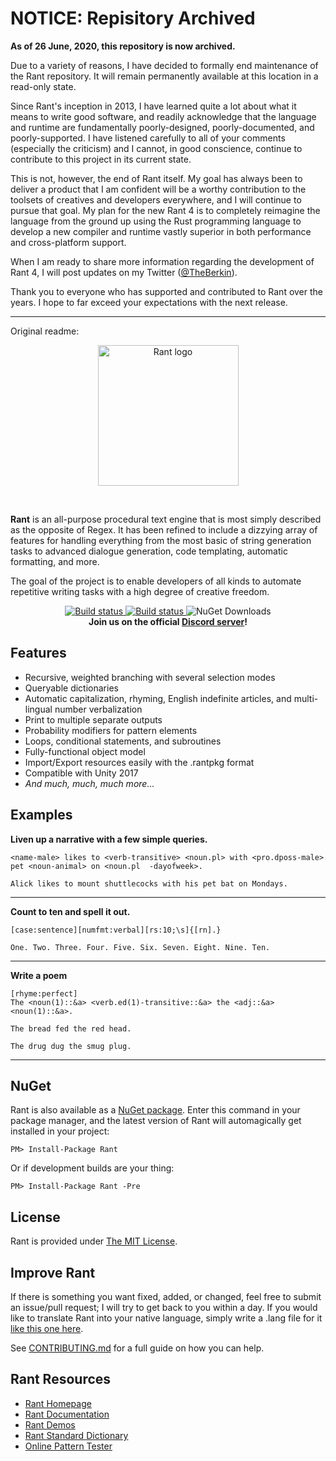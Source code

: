 # NOTICE: Repisitory Archived

**As of 26 June, 2020, this repository is now archived.**

Due to a variety of reasons, I have decided to formally end maintenance of the Rant repository.
It will remain permanently available at this location in a read-only state.

Since Rant's inception in 2013, I have learned quite a lot about what it means to write good software, and readily acknowledge that the language and runtime are fundamentally poorly-designed, poorly-documented, and poorly-supported. I have listened carefully to all of your comments (especially the criticism) and I cannot, in good conscience, continue to contribute to this project in its current state.

This is not, however, the end of Rant itself. My goal has always been to deliver a product that I am confident will be a worthy contribution to the toolsets of creatives and developers everywhere, and I will continue to pursue that goal. My plan for the new Rant 4 is to completely reimagine the language from the ground up using the Rust programming language to develop a new compiler and runtime vastly superior in both performance and cross-platform support.

When I am ready to share more information regarding the development of Rant 4, I will post updates on my Twitter ([@TheBerkin](https://twitter.com/TheBerkin)). 

Thank you to everyone who has supported and contributed to Rant over the years. I hope to far exceed your expectations with the next release.

***
Original readme:

<p align="center">
<img src="http://i.imgur.com/Vx7LyRP.png" alt="Rant logo" height="225px" width="225px"></img>
</p>
<br/>

**Rant** is an all-purpose procedural text engine
that is most simply described as the opposite of Regex.
It has been refined to include a dizzying array of features for handling everything from
the most basic of string generation tasks to advanced dialogue generation,
code templating, automatic formatting, and more.

The goal of the project is to enable developers of all kinds
to automate repetitive writing tasks with a high degree of creative freedom.
<p align="center">
<a href="https://ci.appveyor.com/project/TheBerkin/rant/branch/master/artifacts">
    <img src="https://ci.appveyor.com/api/projects/status/2vn0imlns20n739a/branch/master?svg=true&passingText=Master%20Build%20Passing&pendingText=Master%20Build%20Pending&failingText=Master%20Build%20Failing" alt="Build status" />
  </a>
  <a href="https://ci.appveyor.com/project/TheBerkin/rant/branch/dev/artifacts">
    <img src="https://ci.appveyor.com/api/projects/status/2vn0imlns20n739a/branch/dev?svg=true&passingText=Dev%20Build%20Passing&pendingText=Dev%20Build%20Pending&failingText=Dev%20Build%20Is%20Kill" alt="Build status" />
  </a>
  <img src="https://img.shields.io/nuget/dt/Rant.svg" title="NuGet Downloads"/>
  <br/>
  <b>Join us on the official <a href="https://discord.gg/5n7bnAD">Discord server</a>!</b>
</p>

## Features

* Recursive, weighted branching with several selection modes
* Queryable dictionaries
* Automatic capitalization, rhyming, English indefinite articles, and multi-lingual number verbalization
* Print to multiple separate outputs
* Probability modifiers for pattern elements
* Loops, conditional statements, and subroutines
* Fully-functional object model
* Import/Export resources easily with the .rantpkg format
* Compatible with Unity 2017
* *And much, much, much more...*

## Examples

**Liven up a narrative with a few simple queries.**
```
<name-male> likes to <verb-transitive> <noun.pl> with <pro.dposs-male> pet <noun-animal> on <noun.pl  -dayofweek>.
```
```
Alick likes to mount shuttlecocks with his pet bat on Mondays.
```

---

**Count to ten and spell it out.**
```
[case:sentence][numfmt:verbal][rs:10;\s]{[rn].}
```
```
One. Two. Three. Four. Five. Six. Seven. Eight. Nine. Ten.
```

---

**Write a poem**
```
[rhyme:perfect]
The <noun(1)::&a> <verb.ed(1)-transitive::&a> the <adj::&a> <noun(1)::&a>.
```
```
The bread fed the red head.
```
```
The drug dug the smug plug.
```

---


## NuGet
Rant is also available as a [NuGet package](https://www.nuget.org/packages/Rant/).
Enter this command in your package manager,
and the latest version of Rant will automagically get installed in your project:

```
PM> Install-Package Rant
```

Or if development builds are your thing:

```
PM> Install-Package Rant -Pre
```

## License
Rant is provided under [The MIT License](https://github.com/TheBerkin/Rant/blob/master/LICENSE).

## Improve Rant
If there is something you want fixed, added, or changed, feel free to submit an issue/pull request; I will try to get back to you within a day. If you would like to translate Rant into your native language, simply write a .lang file for it [like this one here](https://github.com/TheBerkin/rant/blob/master/Rant/Localization/en-US.lang).

See [CONTRIBUTING.md](CONTRIBUTING.md) for a full guide on how you can help.

## Rant Resources

* [Rant Homepage](http://berkin.me/rant)
* [Rant Documentation](http://berkin.me/rant/docs)
* [Rant Demos](https://github.com/TheBerkin/Rant.Demos)
* [Rant Standard Dictionary](https://github.com/TheBerkin/Rantionary)
* [Online Pattern Tester](http://lett.at/rantbox/)
